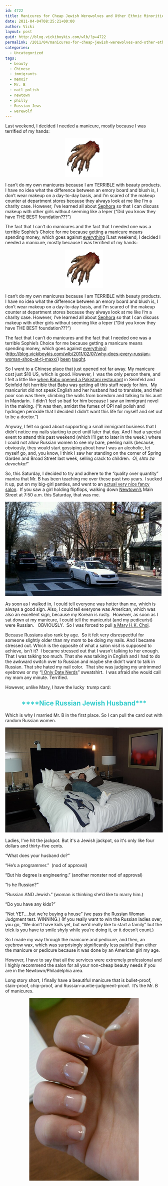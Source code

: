 ```yaml
---
id: 4722
title: Manicures for Cheap Jewish Werewolves and Other Ethnic Minorities
date: 2011-04-04T08:25:21+00:00
author: Vicki
layout: post
guid: http://blog.vickiboykis.com/wlb/?p=4722
permalink: /2011/04/manicures-for-cheap-jewish-werewolves-and-other-ethnic-minorities/
categories:
  - Uncategorized
tags:
  - beauty
  - Chinese
  - immigrants
  - memoir
  - Mr. B
  - nail polish
  - newtown
  - philly
  - Russian Jews
  - werewolf
---
```

Last weekend, I decided I needed a manicure, mostly because I was terrified of my hands:

<p style="text-align: center;">
  <a href="https://raw.githubusercontent.com/veekaybee/wlb/gh-pages/assets/images/2011/04/Werewolf_Claw.jpg"><img class="size-full wp-image-4726  aligncenter" title="Werewolf_Claw" src="https://raw.githubusercontent.com/veekaybee/wlb/gh-pages/assets/images/2011/04/Werewolf_Claw.jpg" alt="" width="120" height="123" /></a>
</p>

I can&#8217;t do my own manicures because I am TERRIBLE with beauty products. I have no idea what the difference between an emory board and blush is, I don&#8217;t wear makeup on a day-to-day basis, and I&#8217;m scared of the makeup counter at department stores because they always look at me like I&#8217;m a charity case. However, I&#8217;ve learned all about [Sephora](http://en.wikipedia.org/wiki/Sephora) so that I can discuss makeup with other girls without seeming like a leper (&#8220;Did you know they have THE BEST foundation???&#8221;)

The fact that I can&#8217;t do manicures and the fact that I needed one was a terrible Sophie&#8217;s Choice for me because getting a manicure means spending money, which goes against [everything](http://blog.vickiboykis.com/wlb/2011/03/28/how-much-does-it-take-to-plan-a-vacation-two-jewish-moms-and-three-months/) [Last weekend, I decided I needed a manicure, mostly because I was terrified of my hands:

<p style="text-align: center;">
  <a href="https://raw.githubusercontent.com/veekaybee/wlb/gh-pages/assets/images/2011/04/Werewolf_Claw.jpg"><img class="size-full wp-image-4726  aligncenter" title="Werewolf_Claw" src="https://raw.githubusercontent.com/veekaybee/wlb/gh-pages/assets/images/2011/04/Werewolf_Claw.jpg" alt="" width="120" height="123" /></a>
</p>

I can&#8217;t do my own manicures because I am TERRIBLE with beauty products. I have no idea what the difference between an emory board and blush is, I don&#8217;t wear makeup on a day-to-day basis, and I&#8217;m scared of the makeup counter at department stores because they always look at me like I&#8217;m a charity case. However, I&#8217;ve learned all about [Sephora](http://en.wikipedia.org/wiki/Sephora) so that I can discuss makeup with other girls without seeming like a leper (&#8220;Did you know they have THE BEST foundation???&#8221;)

The fact that I can&#8217;t do manicures and the fact that I needed one was a terrible Sophie&#8217;s Choice for me because getting a manicure means spending money, which goes against [everything](http://blog.vickiboykis.com/wlb/2011/03/28/how-much-does-it-take-to-plan-a-vacation-two-jewish-moms-and-three-months/)](http://blog.vickiboykis.com/wlb/2011/02/07/why-does-every-russian-woman-shop-at-tj-maxx/) [been](http://blog.vickiboykis.com/wlb/2010/02/10/the-history-of-tipping-in-the-boykis-household/) [taught](http://blog.vickiboykis.com/wlb/2010/09/01/a-heel-dilemma/).

So I went to a Chinese place that just opened not far away. My manicure cost just $10 US, which is good. However, I  was the only person there, and I felt a little like [when Babu opened a Pakistani restaurant](http://en.wikipedia.org/wiki/The_Cafe_(Seinfeld)) in Seinfeld and Seinfeld felt horrible that Babu was getting all this stuff ready for him.  My manicurist did not speak English and her husband had to translate, and their poor son was there, climbing the walls from boredom and talking to his aunt in Mandarin.  I didn&#8217;t feel so bad for him because I saw an immigrant novel in the making. (&#8220;It was then, amidst the fumes of OPI nail polish and hydrogen peroxide that I decided I didn&#8217;t want this life for myself and set out to be a doctor.&#8221;)

Anyway, I felt so good about supporting a small immigrant business that I didn&#8217;t notice my nails starting to peel until later that day. And I had a special event to attend this past weekend (which I&#8217;ll get to later in the week.) where I could not allow Russian women to see my bare, peeling nails (because, obviously, they would start gossiping about how I was an alcoholic, let myself go, and, you know, I think I saw her standing on the corner of Spring Garden and Broad Street last week, selling crack to children.  _Oi, shto za devochka!_&#8221;

So, this Saturday, I decided to try and adhere to the &#8220;quality over quantity&#8221; mantra that Mr. B has been teaching me over these past two years. I sucked it up, put on my big-girl panties, and went to an [actual very nice fancy salon](http://www.davidjwitchell.com/).  If you saw a girl holding flipflops, walking down [Newtown&#8217;s](http://boro.newtown.pa.us/history.html) Main Street at 7:50 a.m. this Saturday, that was me.

[<img class="aligncenter size-full wp-image-4728" title="wpid-IMAG0721.jpg" src="https://raw.githubusercontent.com/veekaybee/wlb/gh-pages/assets/images/2011/04/wpid-IMAG0721.jpg" alt="" width="500" height="300" />](https://raw.githubusercontent.com/veekaybee/wlb/gh-pages/assets/images/2011/04/wpid-IMAG0721.jpg)

As soon as I walked in, I could tell everyone was hotter than me, which is always a good sign. Also, I could tell everyone was American, which was also an excellent sign, because my Korean is rusty.  However, as soon as I sat down at my manicure, I could tell the manicurist (and my pedicurist) were Russian.   OBVIOUSLY.  So I was forced to pull [a Mary H.K. Choi](http://opinionator.blogs.nytimes.com/2010/11/10/going-korean/).

Because Russians also rank by age.  So it felt very disrespectful for someone slightly older than my mom to be doing my nails. And I became stressed out. Which is the opposite of what a salon visit is supposed to achieve, isn&#8217;t it?  I became stressed out that I wasn&#8217;t talking to her enough. That I was talking too much. That she was talking in English and I had to do the awkward switch over to Russian and maybe she didn&#8217;t want to talk in Russian. That she hated my nail color.  That she was judging my untrimmed eyebrows or my &#8220;[I Only Date Nerds](http://www.kaboodle.com/hi/img/b/0/0/55/a/AAAAC_IHO3EAAAAAAFWhMg.jpg)&#8221; sweatshirt.  I was afraid she would call my mom any minute. Terrified.

However, unlike Mary, I have the lucky  trump card:

<h2 style="text-align: center;">
  <span style="color: #33cccc;">****Nice Russian Jewish Husband*** </span>
</h2>

Which is why I married Mr. B in the first place. So I can pull the card out with random Russian women.

<div id="attachment_4732" style="width: 514px" class="wp-caption aligncenter">
  <a href="https://raw.githubusercontent.com/veekaybee/wlb/gh-pages/assets/images/2011/04/DSC_0355.jpg"><img class="size-full wp-image-4732" title="DSC_0355" src="https://raw.githubusercontent.com/veekaybee/wlb/gh-pages/assets/images/2011/04/DSC_0355.jpg" alt="" width="504" height="335" /></a>
  
  <p class="wp-caption-text">
    Ladies, I've hit the jackpot. But it's a Jewish jackpot, so it's only like four dollars and thirty-five cents.
  </p>
</div>

&#8220;What does your husband do?&#8221;
  
&#8220;He&#8217;s a programmer.&#8221;  (nod of approval)
  
&#8220;But his degree is engineering.&#8221; (another monster nod of approval)
  
&#8220;Is he Russian?&#8221;
  
&#8220;Russian AND Jewish.&#8221; (woman is thinking she&#8217;d like to marry him.)
  
&#8220;Do you have any kids?&#8221;
  
&#8220;Not YET&#8230;.but we&#8217;re buying a house&#8221; (we pass the Russian Woman Judgment test. WINNING.) (If you really want to win the Russian ladies over, you go, &#8220;We don&#8217;t have kids yet, but we&#8217;d really like to start a family&#8221; but the trick is you have to smile shyly while you&#8217;re doing it, or it doesn&#8217;t count.)

So I made my way through the manicure and pedicure, and then, an eyebrow wax, which was surprisingly significantly less painful than either the manicure or pedicure because it was done by an American girl my age.

However, I have to say that all the services were extremely professional and I highly recommend the salon for all your non-cheap beauty needs if you are in the Newtown/Philadelphia area.

Long story short, I finally have a beautiful manicure that is bullet-proof, stain-proof, chip-proof, and Russian-auntie-judgment-proof.  It&#8217;s the Mr. B of manicures.

<p style="text-align: center;">
  <a href="https://raw.githubusercontent.com/veekaybee/wlb/gh-pages/assets/images/2011/04/wpid-IMAG0724.jpg"><img class="aligncenter size-full wp-image-4733" title="wpid-IMAG0724.jpg" src="https://raw.githubusercontent.com/veekaybee/wlb/gh-pages/assets/images/2011/04/wpid-IMAG0724.jpg" alt="" width="350" height="583" /></a>
</p>